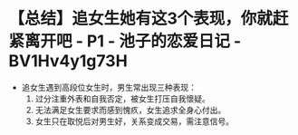 # 【总结】追女生她有这3个表现，你就赶紧离开吧 - P1 - 池子的恋爱日记 - BV1Hv4y1g73H

-   追女生遇到高段位女生时，男生常出现三种表现：
    1.  过分注重外表和自我否定，被女生打压自我懷疑。
    2.  无法满足女生要求而感到愧疚，女生追求全身心付出。
    3.  女生只在取悦后对男生好，关系变成交易，需注意信号。